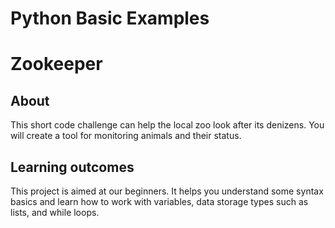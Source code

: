 # Python Basic Examples
# Zookeeper
## About
This short code challenge can help the local zoo look after its denizens. You will create a tool for monitoring animals and their status.
## Learning outcomes
This project is aimed at our beginners. It helps you understand some syntax basics and learn how to work with variables, data storage types such as lists, and while loops.

